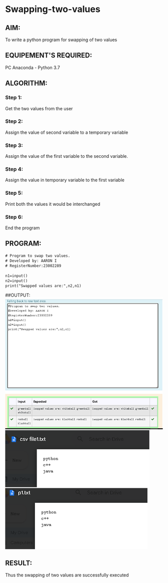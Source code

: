 # Swapping-two-values
## AIM:
To write a python program for swapping of two values
## EQUIPEMENT'S REQUIRED: 
PC
Anaconda - Python 3.7
## ALGORITHM: 
### Step 1:
Get the two values from the user
### Step 2: 
Assign the value of second variable to a temporary variable 
### Step 3: 
Assign the value of the first variable to the second variable.
### Step 4:  
Assign the value in temporary variable to the first variable
### Step 5: 
Print both the values it would be interchanged
### Step 6: 
End the program
## PROGRAM:
```
# Program to swap two values.
# Developed by: AARON I
# RegisterNumber:23002289

n1=input()
n2=input()
print("Swapped values are:",n2,n1)
```
##OUTPUT:
![output](/screenshot1.png)
![output](/screenshot2.png)
![output](/screenshot3.png)

## RESULT:
Thus the swapping of two values are successfully executed



